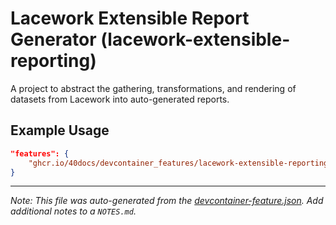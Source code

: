
# Lacework Extensible Report Generator (lacework-extensible-reporting)

A project to abstract the gathering, transformations, and rendering of datasets from Lacework into auto-generated reports.

## Example Usage

```json
"features": {
    "ghcr.io/40docs/devcontainer_features/lacework-extensible-reporting:0": {}
}
```





---

_Note: This file was auto-generated from the [devcontainer-feature.json](https://github.com/40docs/devcontainer_features/blob/main/src/lacework-extensible-reporting/devcontainer-feature.json).  Add additional notes to a `NOTES.md`._
